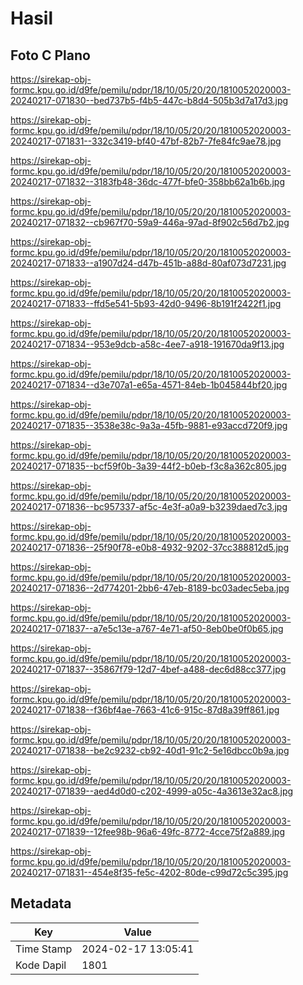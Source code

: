 # Hasil

## Foto C Plano

https://sirekap-obj-formc.kpu.go.id/d9fe/pemilu/pdpr/18/10/05/20/20/1810052020003-20240217-071830--bed737b5-f4b5-447c-b8d4-505b3d7a17d3.jpg

https://sirekap-obj-formc.kpu.go.id/d9fe/pemilu/pdpr/18/10/05/20/20/1810052020003-20240217-071831--332c3419-bf40-47bf-82b7-7fe84fc9ae78.jpg

https://sirekap-obj-formc.kpu.go.id/d9fe/pemilu/pdpr/18/10/05/20/20/1810052020003-20240217-071832--3183fb48-36dc-477f-bfe0-358bb62a1b6b.jpg

https://sirekap-obj-formc.kpu.go.id/d9fe/pemilu/pdpr/18/10/05/20/20/1810052020003-20240217-071832--cb967f70-59a9-446a-97ad-8f902c56d7b2.jpg

https://sirekap-obj-formc.kpu.go.id/d9fe/pemilu/pdpr/18/10/05/20/20/1810052020003-20240217-071833--a1907d24-d47b-451b-a88d-80af073d7231.jpg

https://sirekap-obj-formc.kpu.go.id/d9fe/pemilu/pdpr/18/10/05/20/20/1810052020003-20240217-071833--ffd5e541-5b93-42d0-9496-8b191f2422f1.jpg

https://sirekap-obj-formc.kpu.go.id/d9fe/pemilu/pdpr/18/10/05/20/20/1810052020003-20240217-071834--953e9dcb-a58c-4ee7-a918-191670da9f13.jpg

https://sirekap-obj-formc.kpu.go.id/d9fe/pemilu/pdpr/18/10/05/20/20/1810052020003-20240217-071834--d3e707a1-e65a-4571-84eb-1b045844bf20.jpg

https://sirekap-obj-formc.kpu.go.id/d9fe/pemilu/pdpr/18/10/05/20/20/1810052020003-20240217-071835--3538e38c-9a3a-45fb-9881-e93accd720f9.jpg

https://sirekap-obj-formc.kpu.go.id/d9fe/pemilu/pdpr/18/10/05/20/20/1810052020003-20240217-071835--bcf59f0b-3a39-44f2-b0eb-f3c8a362c805.jpg

https://sirekap-obj-formc.kpu.go.id/d9fe/pemilu/pdpr/18/10/05/20/20/1810052020003-20240217-071836--bc957337-af5c-4e3f-a0a9-b3239daed7c3.jpg

https://sirekap-obj-formc.kpu.go.id/d9fe/pemilu/pdpr/18/10/05/20/20/1810052020003-20240217-071836--25f90f78-e0b8-4932-9202-37cc388812d5.jpg

https://sirekap-obj-formc.kpu.go.id/d9fe/pemilu/pdpr/18/10/05/20/20/1810052020003-20240217-071836--2d774201-2bb6-47eb-8189-bc03adec5eba.jpg

https://sirekap-obj-formc.kpu.go.id/d9fe/pemilu/pdpr/18/10/05/20/20/1810052020003-20240217-071837--a7e5c13e-a767-4e71-af50-8eb0be0f0b65.jpg

https://sirekap-obj-formc.kpu.go.id/d9fe/pemilu/pdpr/18/10/05/20/20/1810052020003-20240217-071837--35867f79-12d7-4bef-a488-dec6d88cc377.jpg

https://sirekap-obj-formc.kpu.go.id/d9fe/pemilu/pdpr/18/10/05/20/20/1810052020003-20240217-071838--f36bf4ae-7663-41c6-915c-87d8a39ff861.jpg

https://sirekap-obj-formc.kpu.go.id/d9fe/pemilu/pdpr/18/10/05/20/20/1810052020003-20240217-071838--be2c9232-cb92-40d1-91c2-5e16dbcc0b9a.jpg

https://sirekap-obj-formc.kpu.go.id/d9fe/pemilu/pdpr/18/10/05/20/20/1810052020003-20240217-071839--aed4d0d0-c202-4999-a05c-4a3613e32ac8.jpg

https://sirekap-obj-formc.kpu.go.id/d9fe/pemilu/pdpr/18/10/05/20/20/1810052020003-20240217-071839--12fee98b-96a6-49fc-8772-4cce75f2a889.jpg

https://sirekap-obj-formc.kpu.go.id/d9fe/pemilu/pdpr/18/10/05/20/20/1810052020003-20240217-071831--454e8f35-fe5c-4202-80de-c99d72c5c395.jpg


## Metadata

| Key        | Value               |
| ---------- | ------------------- |
| Time Stamp | 2024-02-17 13:05:41 |
| Kode Dapil | 1801                |



